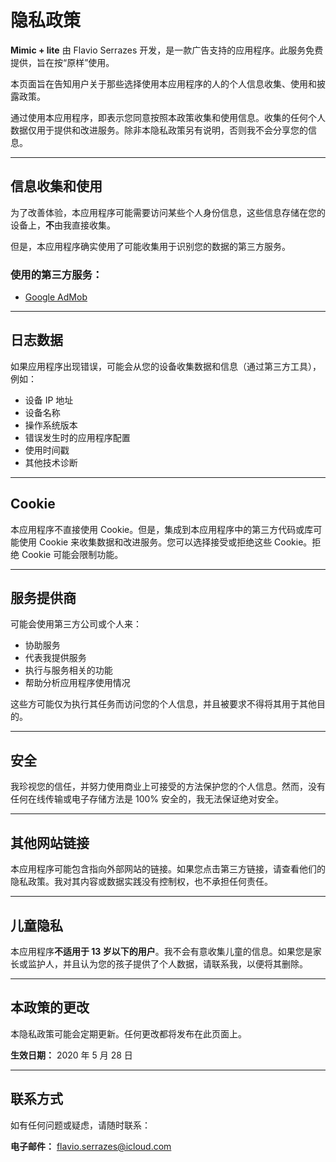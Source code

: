 # 隐私政策

**Mimic + lite** 由 Flavio Serrazes 开发，是一款广告支持的应用程序。此服务免费提供，旨在按“原样”使用。

本页面旨在告知用户关于那些选择使用本应用程序的人的个人信息收集、使用和披露政策。

通过使用本应用程序，即表示您同意按照本政策收集和使用信息。收集的任何个人数据仅用于提供和改进服务。除非本隐私政策另有说明，否则我不会分享您的信息。

---

## 信息收集和使用

为了改善体验，本应用程序可能需要访问某些个人身份信息，这些信息存储在您的设备上，**不**由我直接收集。

但是，本应用程序确实使用了可能收集用于识别您的数据的第三方服务。

### 使用的第三方服务：

- [Google AdMob](https://policies.google.com/privacy)

---

## 日志数据

如果应用程序出现错误，可能会从您的设备收集数据和信息（通过第三方工具），例如：

- 设备 IP 地址
- 设备名称
- 操作系统版本
- 错误发生时的应用程序配置
- 使用时间戳
- 其他技术诊断

---

## Cookie

本应用程序不直接使用 Cookie。但是，集成到本应用程序中的第三方代码或库可能使用 Cookie 来收集数据和改进服务。您可以选择接受或拒绝这些 Cookie。拒绝 Cookie 可能会限制功能。

---

## 服务提供商

可能会使用第三方公司或个人来：

- 协助服务
- 代表我提供服务
- 执行与服务相关的功能
- 帮助分析应用程序使用情况

这些方可能仅为执行其任务而访问您的个人信息，并且被要求不得将其用于其他目的。

---

## 安全

我珍视您的信任，并努力使用商业上可接受的方法保护您的个人信息。然而，没有任何在线传输或电子存储方法是 100% 安全的，我无法保证绝对安全。

---

## 其他网站链接

本应用程序可能包含指向外部网站的链接。如果您点击第三方链接，请查看他们的隐私政策。我对其内容或数据实践没有控制权，也不承担任何责任。

---

## 儿童隐私

本应用程序**不适用于 13 岁以下的用户**。我不会有意收集儿童的信息。如果您是家长或监护人，并且认为您的孩子提供了个人数据，请联系我，以便将其删除。

---

## 本政策的更改

本隐私政策可能会定期更新。任何更改都将发布在此页面上。

**生效日期：** 2020 年 5 月 28 日

---

## 联系方式

如有任何问题或疑虑，请随时联系：

**电子邮件：** [flavio.serrazes@icloud.com](mailto:flavio.serrazes@icloud.com)
